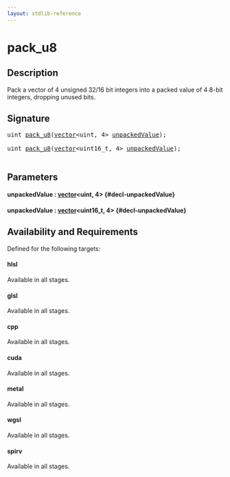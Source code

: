 ```yaml
---
layout: stdlib-reference
---
```


# pack\_u8

## Description

Pack a vector of 4 unsigned 32/16 bit integers into a packed value of 4 8-bit integers, dropping unused bits.




## Signature 

<pre>
<span class="code_keyword">uint</span> <a href="/stdlib-reference/global-decls/pack_u8">pack_u8</a>(<a href="/stdlib-reference/types/vector/index" class="code_type">vector</a>&lt;<span class="code_keyword">uint</span>, 4&gt; <a href="/stdlib-reference/global-decls/pack_u8#decl-unpackedValue" class="code_param">unpackedValue</a>);

<span class="code_keyword">uint</span> <a href="/stdlib-reference/global-decls/pack_u8">pack_u8</a>(<a href="/stdlib-reference/types/vector/index" class="code_type">vector</a>&lt;uint16_t, 4&gt; <a href="/stdlib-reference/global-decls/pack_u8#decl-unpackedValue" class="code_param">unpackedValue</a>);

</pre>

## Parameters

#### unpackedValue  : [vector](/stdlib-reference/types/vector/index)\<uint, 4\> {#decl-unpackedValue}
#### unpackedValue  : [vector](/stdlib-reference/types/vector/index)\<uint16\_t, 4\> {#decl-unpackedValue}

## Availability and Requirements

Defined for the following targets:

#### hlsl
Available in all stages.

#### glsl
Available in all stages.

#### cpp
Available in all stages.

#### cuda
Available in all stages.

#### metal
Available in all stages.

#### wgsl
Available in all stages.

#### spirv
Available in all stages.



